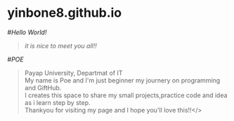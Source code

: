 # yinbone8.github.io

#_Hello World!_
>_it is nice to meet you all!!_<br />

#_POE_
> Payap University, Departmat of IT<br />
> My name is Poe and I'm just beginner my journery on programming and GiftHub.<br />
> I creates this space to share my small projects,practice code and idea as i learn step by step. <br/>
> Thankyou for visiting my page and I hope you'll love this!!</>
